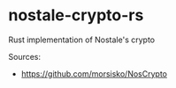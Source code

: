 # nostale-crypto-rs
Rust implementation of Nostale's crypto

Sources:
- https://github.com/morsisko/NosCrypto
